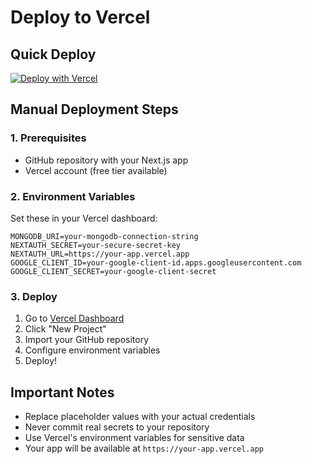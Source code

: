 # Deploy to Vercel

## Quick Deploy

[![Deploy with Vercel](https://vercel.com/button)](https://vercel.com/new/clone?repository-url=https://github.com/your-username/your-repo)

## Manual Deployment Steps

### 1. Prerequisites

- GitHub repository with your Next.js app
- Vercel account (free tier available)

### 2. Environment Variables

Set these in your Vercel dashboard:

```
MONGODB_URI=your-mongodb-connection-string
NEXTAUTH_SECRET=your-secure-secret-key
NEXTAUTH_URL=https://your-app.vercel.app
GOOGLE_CLIENT_ID=your-google-client-id.apps.googleusercontent.com
GOOGLE_CLIENT_SECRET=your-google-client-secret
```

### 3. Deploy

1. Go to [Vercel Dashboard](https://vercel.com/dashboard)
2. Click "New Project"
3. Import your GitHub repository
4. Configure environment variables
5. Deploy!

## Important Notes

- Replace placeholder values with your actual credentials
- Never commit real secrets to your repository
- Use Vercel's environment variables for sensitive data
- Your app will be available at `https://your-app.vercel.app`
